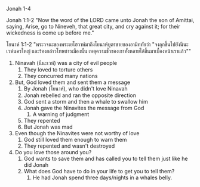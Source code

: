 
Jonah 1-4

Jonah 1:1-2 "Now the word of the LORD came unto Jonah the son of Amittai, saying, Arise, go to Nineveh, that great city, and cry against it; for their wickedness is come up before me."

โยนาห์ 1:1-2 "พระวจนะของพระเยโฮวาห์มาถึงโยนาห์บุตรชายของอามิททัยว่า "จงลุกขึ้นไปยังนีนะเวห์นครใหญ่ และร้องกล่าวโทษชาวเมืองนั้น เหตุความชั่วของเขาทั้งหลายได้ขึ้นมาเบื้องหน้าเราแล้ว""

1. Ninavah (นีนะเวห์) was a city of evil people
    1. They loved to torture others
    2. They concurred many nations
2. But, God loved them and sent them a message
    1. By Jonah (โยนาห์), who didn't love Ninavah
    2. Jonah rebelled and ran the opposite direction
    3. God sent a storm and then a whale to swallow him
    4. Jonah gave the Ninavites the message from God
        1. A warning of judgment 
    5. They repented
    6. But Jonah was mad
3. Even though the Ninavites were not worthy of love
    1. God still loved them enough to warn them
    2. They repented and wasn't destroyed
4. Do you love those around you?
    1. God wants to save them and has called you to tell them just like he did Jonah
    2. What does God have to do in your life to get you to tell them?
        1. He had Jonah spend three days/nights in a whales belly.